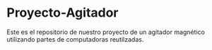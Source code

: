 # Proyecto-Agitador
Este es el repositorio de nuestro proyecto de un agitador magnético utilizando partes de computadoras reutilzadas.
